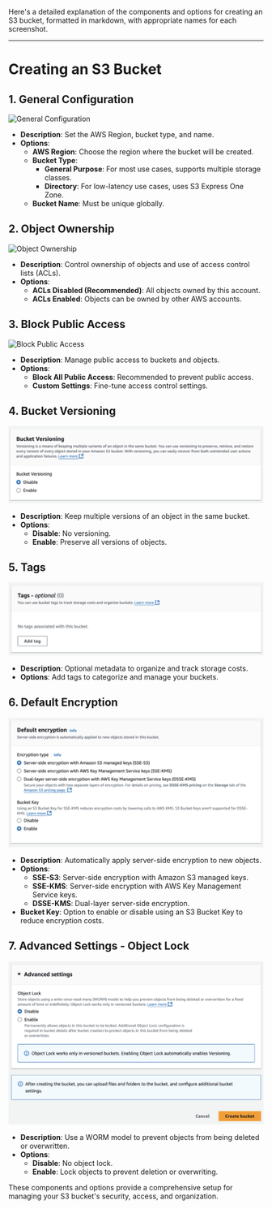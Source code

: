 Here's a detailed explanation of the components and options for creating an S3 bucket, formatted in markdown, with appropriate names for each screenshot.

---

# Creating an S3 Bucket

## 1. General Configuration
![General Configuration](general-configuration-screenshot.png)
- **Description**: Set the AWS Region, bucket type, and name.
- **Options**:
  - **AWS Region**: Choose the region where the bucket will be created.
  - **Bucket Type**: 
    - **General Purpose**: For most use cases, supports multiple storage classes.
    - **Directory**: For low-latency use cases, uses S3 Express One Zone.
  - **Bucket Name**: Must be unique globally.

## 2. Object Ownership
![Object Ownership](object-ownership-screenshot.png)
- **Description**: Control ownership of objects and use of access control lists (ACLs).
- **Options**:
  - **ACLs Disabled (Recommended)**: All objects owned by this account.
  - **ACLs Enabled**: Objects can be owned by other AWS accounts.

## 3. Block Public Access
![Block Public Access](block-public-access-screenshot.png)
- **Description**: Manage public access to buckets and objects.
- **Options**:
  - **Block All Public Access**: Recommended to prevent public access.
  - **Custom Settings**: Fine-tune access control settings.

## 4. Bucket Versioning
![Bucket Versioning](/images/bucket-versioning-screenshot.png)
- **Description**: Keep multiple versions of an object in the same bucket.
- **Options**:
  - **Disable**: No versioning.
  - **Enable**: Preserve all versions of objects.
 
## 5. Tags
![Tags](/images/tags-screenshot.png)
- **Description**: Optional metadata to organize and track storage costs.
- **Options**: Add tags to categorize and manage your buckets.

## 6. Default Encryption
![Default Encryption](/images/default-encryption-screenshot.png)
- **Description**: Automatically apply server-side encryption to new objects.
- **Options**:
  - **SSE-S3**: Server-side encryption with Amazon S3 managed keys.
  - **SSE-KMS**: Server-side encryption with AWS Key Management Service keys.
  - **DSSE-KMS**: Dual-layer server-side encryption.
- **Bucket Key**: Option to enable or disable using an S3 Bucket Key to reduce encryption costs.

## 7. Advanced Settings - Object Lock
![Advanced Settings - Object Lock](/images/object-lock-screenshot.png)
- **Description**: Use a WORM model to prevent objects from being deleted or overwritten.
- **Options**:
  - **Disable**: No object lock.
  - **Enable**: Lock objects to prevent deletion or overwriting.

These components and options provide a comprehensive setup for managing your S3 bucket's security, access, and organization.
